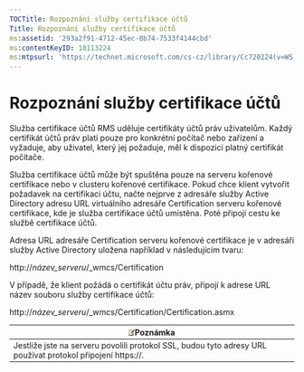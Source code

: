 ```yaml
---
TOCTitle: Rozpoznání služby certifikace účtů
Title: Rozpoznání služby certifikace účtů
ms:assetid: '293a2f91-4712-45ec-8b74-7533f4144cbd'
ms:contentKeyID: 18113224
ms:mtpsurl: 'https://technet.microsoft.com/cs-cz/library/Cc720224(v=WS.10)'
---
```


Rozpoznání služby certifikace účtů
==================================

Služba certifikace účtů RMS uděluje certifikáty účtů práv uživatelům. Každý certifikát účtů práv platí pouze pro konkrétní počítač nebo zařízení a vyžaduje, aby uživatel, který jej požaduje, měl k dispozici platný certifikát počítače.

Služba certifikace účtů může být spuštěna pouze na serveru kořenové certifikace nebo v clusteru kořenové certifikace. Pokud chce klient vytvořit požadavek na certifikaci účtu, načte nejprve z adresáře služby Active Directory adresu URL virtuálního adresáře Certification serveru kořenové certifikace, kde je služba certifikace účtů umístěna. Poté připojí cestu ke službě certifikace účtů.

Adresa URL adresáře Certification serveru kořenové certifikace je v adresáři služby Active Directory uložena například v následujícím tvaru:

http://*název\_serveru*/\_wmcs/Certification

V případě, že klient požádá o certifikát účtu práv, připojí k adrese URL název souboru služby certifikace účtů:

http://*název\_serveru*/\_wmcs/Certification/Certification.asmx

| ![](images/Cc720224.note(WS.10).gif)Poznámka                                   |
|-------------------------------------------------------------------------------------------------------------|
| Jestliže jste na serveru povolili protokol SSL, budou tyto adresy URL používat protokol připojení https://. |
